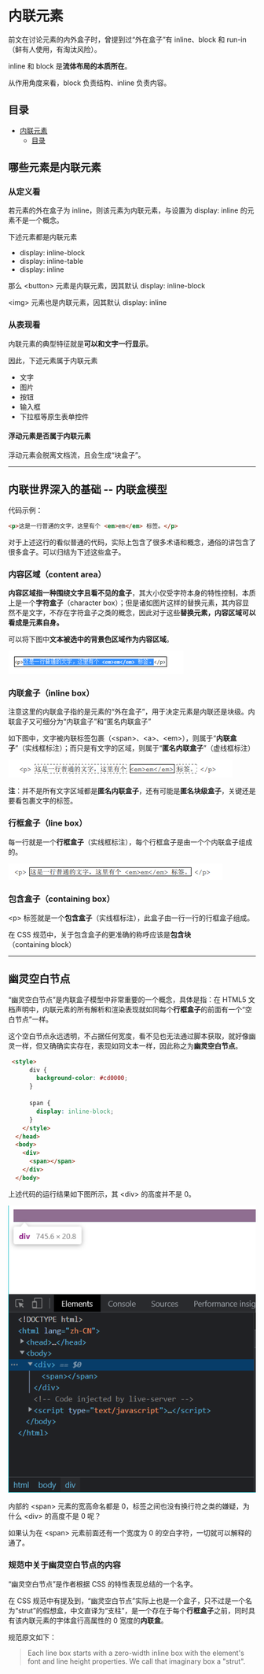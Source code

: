 # 内联元素

前文在讨论元素的内外盒子时，曾提到过“外在盒子”有 inline、block 和 run-in（鲜有人使用，有淘汰风险）。

inline 和 block 是**流体布局的本质所在**。

从作用角度来看，block 负责结构、inline 负责内容。

## 目录

- [内联元素](#内联元素)
  - [目录](#目录)

## 哪些元素是内联元素

### 从定义看

若元素的外在盒子为 inline，则该元素为内联元素，与设置为 display: inline 的元素不是一个概念。

下述元素都是内联元素

- display: inline-block
- display: inline-table
- display: inline

那么 \<button> 元素是内联元素，因其默认 display: inline-block

\<img> 元素也是内联元素，因其默认 display: inline

### 从表现看

内联元素的典型特征就是**可以和文字一行显示**。

因此，下述元素属于内联元素

- 文字
- 图片
- 按钮
- 输入框
- 下拉框等原生表单控件

#### 浮动元素是否属于内联元素

浮动元素会脱离文档流，且会生成“块盒子”。

---

## 内联世界深入的基础 -- 内联盒模型

代码示例：

```html
<p>这是一行普通的文字，这里有个 <em>em</em> 标签。</p>
```

对于上述这行的看似普通的代码，实际上包含了很多术语和概念，通俗的讲包含了很多盒子。可以归结为下述这些盒子。

### 内容区域（content area）

**内容区域指一种围绕文字且看不见的盒子**，其大小仅受字符本身的特性控制，本质上是一个**字符盒子**（character box）；但是诸如图片这样的替换元素，其内容显然不是文字，不存在字符盒子之类的概念，因此对于这些**替换元素，内容区域可以看成是元素自身。**

可以将下图中**文本被选中的背景色区域作为内容区域**。

![内联盒子的内容区域](images/10-内联盒子的内容区域.png)

### 内联盒子（inline box）

注意这里的内联盒子指的是元素的“外在盒子”，用于决定元素是内联还是块级。内联盒子又可细分为“内联盒子”和“匿名内联盒子”

如下图中，文字被内联标签包裹（\<span>、\<a>、\<em>），则属于“**内联盒子**”（实线框标注）；而只是有文字的区域，则属于“**匿名内联盒子**”（虚线框标注）

![内联盒子的细分](images/11-内联盒子的细分.png)

**注**：并不是所有文字区域都是**匿名内联盒子**，还有可能是**匿名块级盒子**，关键还是要看包裹文字的标签。

### 行框盒子（line box）

每一行就是一个**行框盒子**（实线框标注），每个行框盒子是由一个个内联盒子组成的。

![行框盒子标](images/12-行框盒子标注.png)

### 包含盒子（containing box）

\<p> 标签就是一个**包含盒子**（实线框标注），此盒子由一行一行的行框盒子组成。

在 CSS 规范中，关于包含盒子的更准确的称呼应该是**包含块**（containing block）

---

## 幽灵空白节点

“幽灵空白节点”是内联盒子模型中非常重要的一个概念，具体是指：在 HTML5 文档声明中，内联元素的所有解析和渲染表现就如同每个**行框盒子**的前面有一个“空白节点”一样。

这个空白节点永远透明，不占据任何宽度，看不见也无法通过脚本获取，就好像幽灵一样，但又确确实实存在，表现如同文本一样，因此称之为**幽灵空白节点**。

```html
 <style>
      div {
        background-color: #cd0000;
      }

      span {
        display: inline-block;
      }
    </style>
  </head>
  <body>
    <div>
      <span></span>
    </div>
  </body>
```

上述代码的运行结果如下图所示，其 \<div> 的高度并不是 0。

![空白幽灵节点实例](images/13-空白幽灵节点实例.png)

内部的 \<span> 元素的宽高命名都是 0，标签之间也没有换行符之类的嫌疑，为什么 \<div> 的高度不是 0 呢？

如果认为在 \<span> 元素前面还有一个宽度为 0 的空白字符，一切就可以解释的通了。

### 规范中关于幽灵空白节点的内容

“幽灵空白节点”是作者根据 CSS 的特性表现总结的一个名字。

在 CSS 规范中有提及到，“幽灵空白节点”实际上也是一个盒子，只不过是一个名为“strut”的假想盒，中文直译为“支柱”，是一个存在于每个**行框盒子**之前，同时具有该内联元素的字体盒行高属性的 0 宽度的**内联盒**。

规范原文如下：

> Each line box starts with a zero-width inline box with the element's font and line height properties. We call that imaginary box a "strut".
